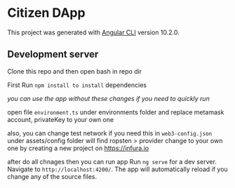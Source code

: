 # Citizen DApp

This project was generated with [Angular CLI](https://github.com/angular/angular-cli) version 10.2.0.

## Development server

Clone this repo and then open bash in repo dir

First Run `npm install to install` dependencies

_you can use the app without these changes if you need to quickly run_

open file `environment.ts` under environments folder and replace metamask account, privateKey to your own one

also, you can change test network if you need this in `web3-config.json` under assets/config folder will find ropsten > provider change to your own one by creating a new project on https://infura.io

after do all chnages then you can run app
Run `ng serve` for a dev server. Navigate to `http://localhost:4200/`. The app will automatically reload if you change any of the source files.
